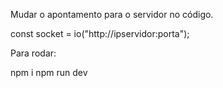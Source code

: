 Mudar o apontamento para o servidor no código.

const socket = io("http://ipservidor:porta");

Para rodar:

npm i
npm run dev
